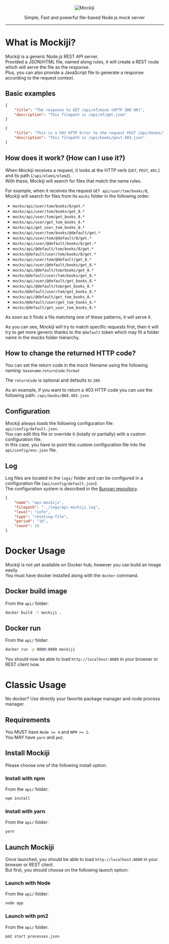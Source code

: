 <p align="center">
  <img alt="Mockiji" src="https://raw.githubusercontent.com/NijiDigital/mockiji/master/docs/images/logo-mockiji.png">
</p>

<p align="center">
  Simple, Fast and powerful file-based Node.js mock server
</p>

---

# What is Mockiji?
Mockiji is a generic Node.js REST API server.  
Provided a JSON/HTML file, named along rules, it will create a REST route which will serve the file as the response.  
Plus, you can also provide a JavaScript file to generate a response according to the request context.

## Basic examples
```json
{
	"title": "The response to GET /api/of/mine (HTTP 200 OK)",
	"description": "This filepath is /api/of/get.json"
}
```

```json
{
	"title": "This is a 503 HTTP Error to the request POST /api/books/",
	"description": "This filepath is /api/books/post.503.json"
}
```

## How does it work? (How can I use it?)
When Mockiji receives a request, it looks at the HTTP verb (`GET`, `POST`, etc.) and its path (`/api/elem1/elem2`).  
With these, Mockiji will search for files that match the name rules.

For example, when it receives the request `GET api/user/tom/books/8`, Mockiji will search for files from its `mocks` folder in the following order:
* `mocks/api/user/tom/books/8/get.*`
* `mocks/api/user/tom/books/get_8.*`
* `mocks/api/user/tom/get_books_8.*`
* `mocks/api/user/get_tom_books_8.*`
* `mocks/api/get_user_tom_books_8.*`
* `mocks/api/user/tom/books/@default/get.*`
* `mocks/api/user/tom/@default/8/get.*`
* `mocks/api/user/@default/books/8/get.*`
* `mocks/api/@default/tom/books/8/get.*`
* `mocks/@default/user/tom/books/8/get.*`
* `mocks/api/user/tom/@default/get_8.*`
* `mocks/api/user/@default/books/get_8.*`
* `mocks/api/@default/tom/books/get_8.*`
* `mocks/@default/user/tom/books/get_8.*`
* `mocks/api/user/@default/get_books_8.*`
* `mocks/api/@default/tom/get_books_8.*`
* `mocks/@default/user/tom/get_books_8.*`
* `mocks/api/@default/get_tom_books_8.*`
* `mocks/@default/user/get_tom_books_8.*`
* `mocks/@default/get_user_tom_books_8.*`

As soon as it finds a file matching one of these patterns, it will serve it.

As you can see, Mockiji will try to match specific requests first, 
then it will try to get more generic thanks to the `@default` token 
which may fit a folder name in the mocks folder hierarchy.

## How to change the returned HTTP code?
You can set the return code in the mock filename using the following naming: 
`basename`.`returnCode`.`format`  

The `returnCode` is optional and defaults to `200`.

As an example, if you want to return a 403 HTTP code you can use the following path: `/api/books/BK8.403.json`

## Configuration
Mockiji always loads the following configuration file: `api/config/default.json`.  
You can edit this file or override it (totally or partially) with a custom configuration file.  
In this case, you have to point this custom configuration file into the `api/config/env.json` file.

## Log
Log files are located in the `logs/` folder and can be configured in a configuration file (`api/config/default.json`).  
The configuration system is described in the [Bunyan repository](https://github.com/trentm/node-bunyan#stream-type-rotating-file).

```json
{
    "name": "api-mockiji",
    "filepath": "../logs/api-mockiji.log",
    "level": "info",
    "type": "rotating-file",
    "period": "1d",
    "count": 10
}
```

# Docker Usage
Mockiji is not yet available on Docker hub, however you can build an image easily.  
You must have docker installed along with the `docker` command.

## Docker build image
From the `api/` folder:  
```sh
docker build -t mockiji .
```

## Docker run
From the `api/` folder:  
```sh
docker run -p 8080:8080 mockiji
```

You should now be able to load `http://localhost:8080` in your browser or REST client now.

# Classic Usage
No docker? Use directly your favorite package manager and node process manager.

## Requirements 
You MUST have `Node >= 4` and `NPM >= 2`.  
You MAY have `yarn` and `pm2`.

## Install Mockiji
Please choose one of the following install option:

### Install with npm
From the `api/` folder:  
```sh
npm install
```

### Install with yarn
From the `api/` folder:
```sh
yarn
```

## Launch Mockiji
Once launched, you should be able to load `http://localhost:8080` in your browser or REST client.  
But first, you should choose on the following launch option:

### Launch with Node
From the `api/` folder:  
```sh
node app
```

### Launch with pm2
From the `api/` folder:  
```sh
pm2 start processes.json
```

